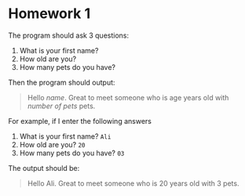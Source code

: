 # Homework 1

The program should ask 3 questions:

1. What is your first name?
2. How old are you?
3. How many pets do you have?

Then the program should output:

> Hello _name_. Great to meet someone who is age years old with _number of pets_ pets.

For example, if I enter the following answers

1. What is your first name? `Ali`
2. How old are you? `20`
3. How many pets do you have? `03`

The output should be:

> Hello Ali. Great to meet someone who is 20 years old with 3 pets.
